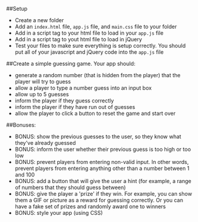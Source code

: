 ##Setup
- Create a new folder
- Add an `index.html` file, `app.js` file, and `main.css` file to your folder
- Add in a script tag to your html file to load in your `app.js` file
- Add in a script tag to yout html file to load in jQuery
- Test your files to make sure everything is setup correctly. You should put all of your javascript and jQuery code into the `app.js` file

##Create a simple guessing game. Your app should:
- generate a random number (that is hidden from the player) that the player will try to guess
- allow a player to type a number guess into an input box
- allow up to 5 guesses
- inform the player if they guess correctly
- inform the player if they have run out of guesses
- allow the player to click a button to reset the game and start over

##Bonuses:
- BONUS: show the previous guesses to the user, so they know what they've already guessed 
- BONUS: inform the user whether their previous guess is too high or too low
- BONUS: prevent players from entering non-valid input. In other words, prevent players from entering anything other than a number between 1 and 100
- BONUS: add a button that will give the user a hint (for example, a range of numbers that they should guess between)
- BONUS: give the player a 'prize' if they win. For example, you can show them a GIF or picture as a reward for guessing correctly. Or you can have a fake set of prizes and randomly award one to winners
- BONUS: style your app (using CSS)